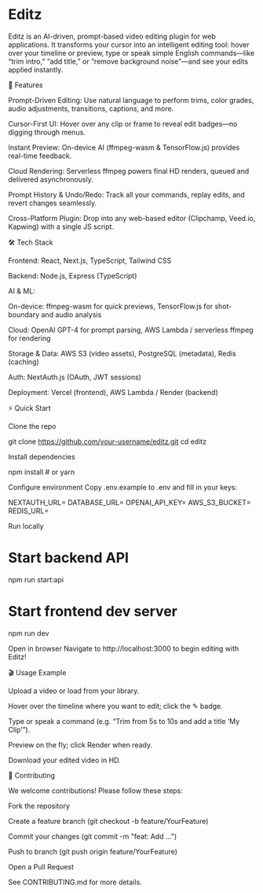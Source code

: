 # Editz

Editz is an AI-driven, prompt-based video editing plugin for web applications. It transforms your cursor into an intelligent editing tool: hover over your timeline or preview, type or speak simple English commands—like “trim intro,” “add title,” or “remove background noise”—and see your edits applied instantly.

🚀 Features

Prompt-Driven Editing: Use natural language to perform trims, color grades, audio adjustments, transitions, captions, and more.

Cursor-First UI: Hover over any clip or frame to reveal edit badges—no digging through menus.

Instant Preview: On-device AI (ffmpeg-wasm & TensorFlow.js) provides real-time feedback.

Cloud Rendering: Serverless ffmpeg powers final HD renders, queued and delivered asynchronously.

Prompt History & Undo/Redo: Track all your commands, replay edits, and revert changes seamlessly.

Cross-Platform Plugin: Drop into any web-based editor (Clipchamp, Veed.io, Kapwing) with a single JS script.

🛠️ Tech Stack

Frontend: React, Next.js, TypeScript, Tailwind CSS

Backend: Node.js, Express (TypeScript)

AI & ML:

On-device: ffmpeg-wasm for quick previews, TensorFlow.js for shot-boundary and audio analysis

Cloud: OpenAI GPT-4 for prompt parsing, AWS Lambda / serverless ffmpeg for rendering

Storage & Data: AWS S3 (video assets), PostgreSQL (metadata), Redis (caching)

Auth: NextAuth.js (OAuth, JWT sessions)

Deployment: Vercel (frontend), AWS Lambda / Render (backend)

⚡ Quick Start

Clone the repo

git clone https://github.com/your-username/editz.git
cd editz

Install dependencies

npm install   # or yarn

Configure environment Copy .env.example to .env and fill in your keys:

NEXTAUTH_URL=
DATABASE_URL=
OPENAI_API_KEY=
AWS_S3_BUCKET=
REDIS_URL=

Run locally

# Start backend API
npm run start:api

# Start frontend dev server
npm run dev

Open in browser Navigate to http://localhost:3000 to begin editing with Editz!

🎬 Usage Example

Upload a video or load from your library.

Hover over the timeline where you want to edit; click the ✎ badge.

Type or speak a command (e.g. “Trim from 5s to 10s and add a title ‘My Clip’”).

Preview on the fly; click Render when ready.

Download your edited video in HD.

🤝 Contributing

We welcome contributions! Please follow these steps:

Fork the repository

Create a feature branch (git checkout -b feature/YourFeature)

Commit your changes (git commit -m "feat: Add ...")

Push to branch (git push origin feature/YourFeature)

Open a Pull Request

See CONTRIBUTING.md for more details.
